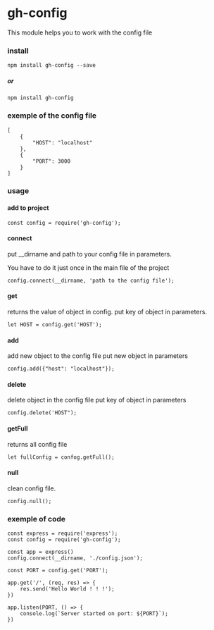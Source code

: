 # gh-config
This module helps you to work with the config file

### install

    npm install gh-config --save
    
##### or

    npm install gh-config
    
### exemple of the config file

    [
        {
            "HOST": "localhost"
        },
        {
            "PORT": 3000
        }
    ]
    
### usage

#### add to project

    const config = require('gh-config');
        
#### connect
put __dirname and path to your config file in parameters.

You have to do it just once in the main file of the project    


    config.connect(__dirname, 'path to the config file');
    
#### get
returns the value of object in config.
put key of object in parameters.

    let HOST = config.get('HOST');
    
#### add 
add new object to the config file
put new object in parameters

    config.add({"host": "localhost"});
    
#### delete
delete object in the config file
put key of object in parameters
    
    config.delete('HOST");
    
#### getFull
returns all config file

    let fullConfig = confog.getFull();  
    
#### null
clean config file.      

    config.null();
    
### exemple of code

    const express = require('express');
    const config = require('gh-config');
    
    const app = express()
    config.connect(__dirname, './config.json');
    
    const PORT = config.get('PORT');
    
    app.get('/', (req, res) => {
        res.send('Hello World ! ! !');
    })
    
    app.listen(PORT, () => {
        console.log(`Server started on port: ${PORT}`);
    })

